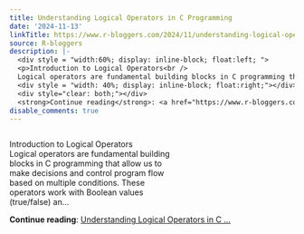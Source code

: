 ```yaml
---
title: Understanding Logical Operators in C Programming
date: '2024-11-13'
linkTitle: https://www.r-bloggers.com/2024/11/understanding-logical-operators-in-c-programming/
source: R-bloggers
description: |-
  <div style = "width:60%; display: inline-block; float:left; ">
  <p>Introduction to Logical Operators<br />
  Logical operators are fundamental building blocks in C programming that allow us to make decisions and control program flow based on multiple conditions. These operators work with Boolean values (true/false) an...</p></div>
  <div style = "width: 40%; display: inline-block; float:right;"></div>
  <div style="clear: both;"></div>
  <strong>Continue reading</strong>: <a href="https://www.r-bloggers.com/2024/11/understanding-logical-operators-in-c-programming/">Understanding Logical Operators in C ...
disable_comments: true
---
```

<div style = "width:60%; display: inline-block; float:left; ">
<p>Introduction to Logical Operators<br />
Logical operators are fundamental building blocks in C programming that allow us to make decisions and control program flow based on multiple conditions. These operators work with Boolean values (true/false) an...</p></div>
<div style = "width: 40%; display: inline-block; float:right;"></div>
<div style="clear: both;"></div>
<strong>Continue reading</strong>: <a href="https://www.r-bloggers.com/2024/11/understanding-logical-operators-in-c-programming/">Understanding Logical Operators in C ...